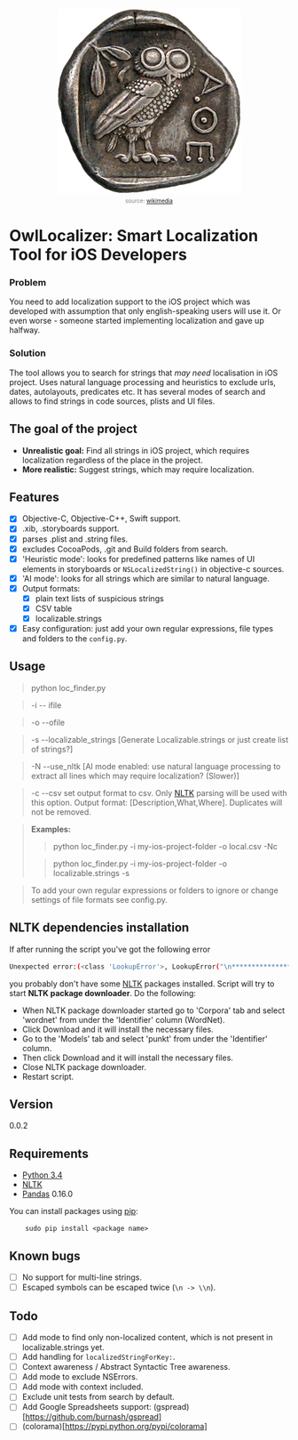 <p align="center">
<img src="owl.png" alt="OwlLocalizer: Smart Localization Tool for iOS Developers" />
<br><font color="gray" size="-3">source: <a href="https://upload.wikimedia.org/wikipedia/commons/4/4d/Tetradrachm_Athens_450_reverse_CdM_Paris-transparent.png">wikimedia</a></font>
</p>


OwlLocalizer: Smart Localization Tool for iOS Developers
============

### Problem
You need to add localization support to the iOS project which was developed with assumption that only english-speaking users will use it. Or even worse - someone started implementing localization and gave up halfway.

### Solution
The tool allows you to search for strings that *may need* localisation in iOS project. Uses natural language processing and heuristics to exclude urls, dates, autolayouts, predicates etc. It has several modes of search and allows to find strings in code sources, plists and UI files.

## The goal of the project
* **Unrealistic goal:** Find all strings in iOS project, which requires localization regardless of the place in the project.
* **More realistic:** Suggest strings, which may require localization.

## Features
- [x] Objective-C, Objective-C++, Swift support.
- [x] .xib, .storyboards support.
- [x] parses .plist and .string files.
- [x] excludes CocoaPods, .git and Build folders from search.
- [x] 'Heuristic mode': looks for predefined patterns like names of UI elements in storyboards or ```NSLocalizedString()``` in objective-c sources. 
- [x] 'AI mode': looks for all strings which are similar to natural language.
- [x] Output formats:
    - [x] plain text lists of suspicious strings
    - [x] CSV table
    - [x] localizable.strings
- [x] Easy configuration: just add your own regular expressions, file types and folders to the ```config.py```.

## Usage


 >python loc_finder.py 

> -i -- ifile <inputfile> 

> -o --ofile <outputfile> 

> -s --localizable_strings [Generate Localizable.strings or just create list of strings?]

> -N --use_nltk [AI mode enabled: use natural language processing to extract all lines which may require localization? (Slower)]

> -c --csv set output format to csv. Only [NLTK] parsing will be used with this option. Output format: [Description,What,Where]. Duplicates will not be removed.

> **Examples:** 
>> python loc_finder.py -i my-ios-project-folder -o local.csv -Nc
>
>> python loc_finder.py -i my-ios-project-folder -o localizable.strings -s

> To add your own regular expressions or folders to ignore or change settings of file formats see config.py.

## NLTK dependencies installation

If after running the script you've got the following error

```bash
Unexpected error:(<class 'LookupError'>, LookupError("\n**********************************************************************\n  Resource 'tokenizers/punkt/PY3/english.pickle' not found.\n  Please use the NLTK Downloader to obtain the resource:  >>>\n  nltk.download()\n  Searched in:\n    - '/Users/gigaset/nltk_data'\n    - '/usr/share/nltk_data'\n    - '/usr/local/share/nltk_data'\n    - '/usr/lib/nltk_data'\n    - '/usr/local/lib/nltk_data'\n    - ''\n**********************************************************************",), <traceback object at 0x1084fc408>)
```
you probably don't have some [NLTK] packages installed. Script will try to start **NLTK package downloader**. Do the following:

* When NLTK package downloader started go to 'Corpora' tab and select 'wordnet' from under the 'Identifier' column (WordNet).
* Click Download and it will install the necessary files.
* Go to the 'Models' tab and select 'punkt' from under the 'Identifier' column.
* Then click Download and it will install the necessary files.
* Close NLTK package downloader.
* Restart script. 

## Version
0.0.2

## Requirements

* [Python 3.4]
* [NLTK]
* [Pandas] 0.16.0

You can install packages using [pip](https://pip.pypa.io/en/stable/index.html):
```
    sudo pip install <package name>
```

## Known bugs

* [ ] No support for multi-line strings.
* [ ] Escaped symbols can be escaped twice (``` \n -> \\n ```). 

## Todo

* [ ] Add mode to find only non-localized content, which is not present in localizable.strings yet. 
* [ ] Add handling for ```localizedStringForKey:```.
* [ ] Context awareness / Abstract Syntactic Tree awareness.
* [ ] Add mode to exclude NSErrors.
* [ ] Add mode with context included.
* [ ] Exclude unit tests from search by default.
* [ ] Add Google Spreadsheets support: (gspread)[https://github.com/burnash/gspread]
* [ ] (colorama)[https://pypi.python.org/pypi/colorama]

[NLTK]: http://www.nltk.org/
[Python 3.4]: https://www.python.org/download/releases/3.4.0/
[Pandas]: https://pypi.python.org/pypi/pandas